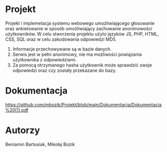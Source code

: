 # Projekt

Projekt i implemetacja systemu webowego umożliwiającego głosowanie oraz ankietowanie
w sposób umożliwiający zachowanie anonimowości użytkowników. W celu stworzenia projektu użyto języków JS, PHP, HTML, CSS, SQL oraz w celu zakodowania odpowiedzi MD5.
1. Informacje przechowywane są w bazie danych.
2. Serwis jest w pełni anonimowy, nie ma możliwości powiązania użytkownika z odpowiedziami.
3. Za pomocą otrzymanego hasha użytkownik może sprawdzić swoje odpowiedzi oraz czy zostały przekazane do bazy.

# Dokumentacja
https://github.com/mbozik/Projekt/blob/main/Dokumentacja/Dokumentacja%20(1).pdf

# Autorzy
Beniamin Bartusiak,
Mikołaj Bozik
